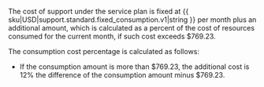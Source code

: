 The cost of support under the service plan is fixed at {{ sku|USD|support.standard.fixed_consumption.v1|string }} per month plus an additional amount, which is calculated as a percent of the cost of resources consumed for the current month, if such cost exceeds $769.23.

The consumption cost percentage is calculated as follows:
* If the consumption amount is more than $769.23, the additional cost is 12% the difference of the consumption amount minus $769.23.
